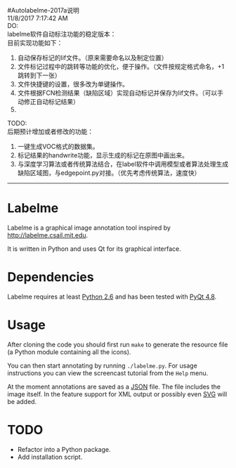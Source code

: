 #Autolabelme-2017a说明  
11/8/2017 7:17:42 AM   
DO:  
labelme软件自动标注功能的稳定版本：  
目前实现功能如下：  
1. 自动保存标记的lif文件。（原来需要命名以及制定位置）  
2. 文件标记过程中的跳转等功能的优化，便于操作。（文件按规定格式命名，+1跳转到下一张）  
3. 文件快捷键的设置，很多改为单键操作。  
4. 文件根据FCN检测结果（缺陷区域）实现自动标记并保存为lif文件。（可以手动修正自动标记结果）  
5. 

TODO:  
后期预计增加或者修改的功能：  
1. 一键生成VOC格式的数据集。   
2. 标记结果的handwrite功能，显示生成的标记在原图中画出来。  
3. 与深度学习算法或者传统算法结合，在label软件中调用模型或者算法处理生成缺陷区域图，与edgepoint.py对接。（优先考虑传统算法，速度快）  


---------------------------------------------------------------------------

# Labelme

Labelme is a graphical image annotation tool inspired by
http://labelme.csail.mit.edu.

It is written in Python and uses Qt for its graphical interface.

# Dependencies

Labelme requires at least [Python 2.6](http://www.python.org/getit/) and
has been tested with [PyQt
4.8](http://www.riverbankcomputing.co.uk/software/pyqt/intro).

# Usage

After cloning the code you should first run `make` to generate the
resource file (a Python module containing all the icons).

You can then start annotating by running `./labelme.py`. For usage
instructions you can view the screencast tutorial from the `Help` menu.

At the moment annotations are saved as a [JSON](http://www.json.org/) file.
The file includes the image itself. In the feature support for XML
output or possibly even [SVG](http://www.w3.org/Graphics/SVG/) will be added.

# TODO

- Refactor into a Python package.
- Add installation script.


